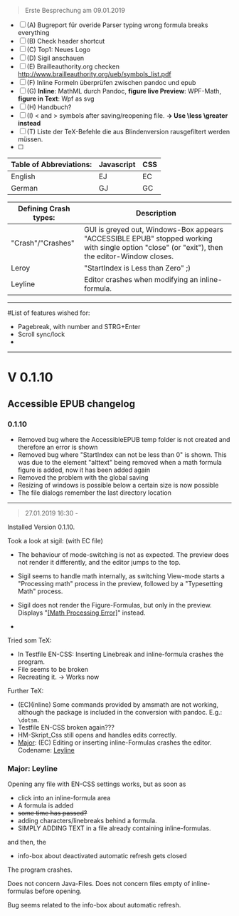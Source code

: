 > Erste Besprechung am 09.01.2019


- [ ] (A) Bugreport für overide Parser typing wrong formula breaks everything
- [ ] (B) Check header shortcut
- [ ] (C) Top1: Neues Logo
- [ ] (D) Sigil anschauen
- [ ] (E) Brailleauthority.org checken http://www.brailleauthority.org/ueb/symbols_list.pdf
- [ ] (F) Inline Formeln überprüfen zwischen pandoc und epub
- [ ] (G) **Inline**: MathML durch Pandoc, **figure live Preview**: WPF-Math, **figure in Text**: Wpf as svg
- [ ] (H) Handbuch?
- [ ] (I) < and > symbols after saving/reopening file. **-> Use \less \greater instead**
- [ ] (T) Liste der TeX-Befehle die aus Blindenversion rausgefiltert werden müssen.
- [ ] 





| Table of Abbreviations: | Javascript | CSS  |
| ----------------------- | ---------- | ---- |
| English                 | EJ         | EC   |
| German                  | GJ         | GC   |

| Defining Crash types: | Description                                                  |
| --------------------- | ------------------------------------------------------------ |
| "Crash"/"Crashes"     | GUI is greyed out, Windows-Box appears "ACCESSIBLE EPUB" stopped working with single option "close" (or "exit"), then the editor-Window closes. |
| Leroy                 | "StartIndex is Less than Zero" ;)                            |
| Leyline               | Editor crashes when modifying an inline-formula.             |

---

#List of features wished for:

- Pagebreak, with number and STRG+Enter
- Scroll sync/lock
- 



---

# V 0.1.10

## Accessible EPUB changelog

### 0.1.10

- Removed bug where the AccessibleEPUB temp folder is not created and therefore an error is shown
- Removed bug where "StartIndex can not be less than 0" is shown. This was due to the element "alttext" being removed when a math formula figure is added, now it has been added again
- Removed the problem with the global saving 
- Resizing of windows is possible below a certain size is now possible
- The file dialogs remember the last directory location

---



> 27.01.2019 16:30 - 

Installed Version 0.1.10.

Took a look at sigil: (with EC file)

- The behaviour of mode-switching is not as expected. The preview does not render it differently, and the editor jumps to the top. 

- Sigil seems to handle math internally, as switching View-mode starts a "Processing math" process in the preview, followed by a "Typesetting Math" process.
- Sigil does not render the Figure-Formulas, but only in the preview. Displays "<u>[Math Processing Error]</u>" instead.
- 



Tried som TeX:

- In Testfile EN-CSS: Inserting Linebreak and inline-formula crashes the program.
- File seems to be broken
- Recreating it. -> Works now

Further TeX:

- (EC)(inline) Some commands provided by amsmath are not working, although the package is included in the conversion with pandoc. E.g.: `\dotsm`.
- Testfile EN-CSS broken again???
- HM-Skript_Css still opens and handles edits correctly.
- <u>Major</u>: (EC) Editing or inserting inline-Formulas crashes the editor. Codename: <u>Leyline</u>



### Major: Leyline

Opening any file with EN-CSS settings works, but as soon as

- click into an inline-formula area
- A formula is added
- ~~some time has passed?~~ 
- adding characters/linebreaks behind a formula.
- SIMPLY ADDING TEXT in a file already containing inline-formulas.

and then, the 

- info-box about deactivated automatic refresh gets closed

The program crashes.



Does not concern Java-Files. Does not concern files empty of inline-formulas before opening.

Bug seems related to the info-box about automatic refresh.